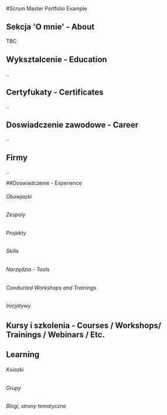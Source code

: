 #Scrum Master Portfolio Example
## Sekcja 'O mnie' - About
TBC
## Wyksztalcenie - Education
..
## Certyfukaty - Certificates
..
## Doswiadczenie zawodowe - Career
.. 
## Firmy
..


##Doswiadczenie - Experience
###### Obowjazki
###### Zespoly
###### Projekty
###### Skills
###### Narzędzia - Tools 
###### Conducted Workshops and Trainings
###### Inicjatywy

## Kursy i szkolenia - Courses / Workshops/ Trainings / Webinars / Etc.

## Learning
###### Ksiazki
###### Grupy
###### Blogi, strony tematyczne